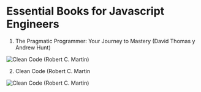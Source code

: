 # Essential Books for Javascript Engineers


1. The Pragmatic Programmer: Your Journey to Mastery (David Thomas y Andrew Hunt)

![Clean Code (Robert C. Martin)](https://i.gr-assets.com/images/S/compressed.photo.goodreads.com/books/1401432508l/4099.jpg)

2. Clean Code (Robert C. Martin

![Clean Code (Robert C. Martin)](https://i.gr-assets.com/images/S/compressed.photo.goodreads.com/books/1436202607l/3735293._SX318_.jpg)
